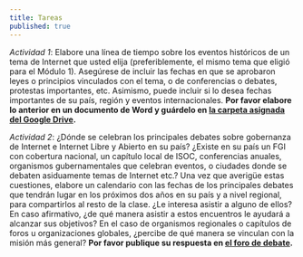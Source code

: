 ```yaml
---
title: Tareas
published: true
---
```


*Actividad 1*: Elabore una línea de tiempo sobre los eventos históricos de un tema de Internet que usted elija (preferiblemente, el mismo tema que eligió para el Módulo 1). Asegúrese de incluir las fechas en que se aprobaron leyes o principios vinculados con el tema, o de conferencias o debates, protestas importantes, etc. Asimismo, puede incluir si lo desea fechas importantes de su país, región y eventos internacionales. **Por favor elabore lo anterior en un documento de Word y guárdelo en <a href="https://drive.google.com/open?id=0BwHOpDi7VlbbY0ZTLUhGWHUxczQ&authuser=0" target="_blank">la carpeta asignada del Google Drive</a>.**

*Actividad 2*: ¿Dónde se celebran los principales debates sobre gobernanza de Internet e Internet Libre y Abierto en su país? ¿Existe en su país un FGI con cobertura nacional, un capítulo local de ISOC, conferencias anuales, organismos gubernamentales que celebran eventos, o ciudades donde se debaten asiduamente temas de Internet etc.? Una vez que averigüe estas cuestiones, elabore un calendario con las fechas de los principales debates que tendrán lugar en los próximos dos años en su país y a nivel regional, para compartirlos al resto de la clase. ¿Le interesa asistir a alguno de ellos? En caso afirmativo, ¿de qué manera asistir a estos encuentros le ayudará a alcanzar sus objetivos? En el caso de organismos regionales o capítulos de foros u organizaciones globales, ¿percibe de qué manera se vinculan con la misión más general? **Por favor publique su respuesta en <a href="http://discourse.p2pu.org/c/internet-abierto" target="_blank">el foro de debate</a>.**


